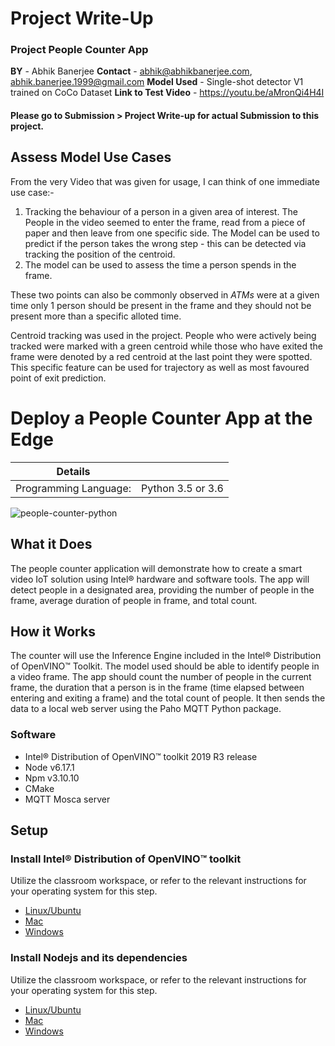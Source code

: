 # Project Write-Up

### Project People Counter App
**BY** - Abhik Banerjee
**Contact** - abhik@abhikbanerjee.com, abhik.banerjee.1999@gmail.com
**Model Used** - Single-shot detector V1 trained on CoCo Dataset
**Link to Test Video** - https://youtu.be/aMronQi4H4I

#### Please go to Submission > Project Write-up for actual Submission to this project.

## Assess Model Use Cases

From the very Video that was given for usage, I can think of one immediate use case:-
1. Tracking the behaviour of a person in a given area of interest. The People in the video seemed to enter the frame, read from a piece of paper and then leave from one specific side. The Model can be used to predict if the person takes the wrong step - this can be detected via tracking the position of the centroid.
2. The model can be used to assess the time a person spends in the frame. 

These two points can also be commonly observed in *ATMs* were at a given time only 1 person should be present in the frame and they should not be present more than a specific alloted time. 

Centroid tracking was used in the project. People who were actively being tracked were marked with a green centroid while those who have exited the frame were denoted by a red centroid at the last point they were spotted. This specific feature can be used for trajectory as well as most favoured point of exit prediction.

# Deploy a People Counter App at the Edge

| Details            |              |
|-----------------------|---------------|
| Programming Language: |  Python 3.5 or 3.6 |

![people-counter-python](./images/people-counter-image.png)

## What it Does

The people counter application will demonstrate how to create a smart video IoT solution using Intel® hardware and software tools. The app will detect people in a designated area, providing the number of people in the frame, average duration of people in frame, and total count.

## How it Works

The counter will use the Inference Engine included in the Intel® Distribution of OpenVINO™ Toolkit. The model used should be able to identify people in a video frame. The app should count the number of people in the current frame, the duration that a person is in the frame (time elapsed between entering and exiting a frame) and the total count of people. It then sends the data to a local web server using the Paho MQTT Python package.



### Software

*   Intel® Distribution of OpenVINO™ toolkit 2019 R3 release
*   Node v6.17.1
*   Npm v3.10.10
*   CMake
*   MQTT Mosca server
  
        
## Setup

### Install Intel® Distribution of OpenVINO™ toolkit

Utilize the classroom workspace, or refer to the relevant instructions for your operating system for this step.

- [Linux/Ubuntu](./linux-setup.md)
- [Mac](./mac-setup.md)
- [Windows](./windows-setup.md)

### Install Nodejs and its dependencies

Utilize the classroom workspace, or refer to the relevant instructions for your operating system for this step.

- [Linux/Ubuntu](./linux-setup.md)
- [Mac](./mac-setup.md)
- [Windows](./windows-setup.md)



